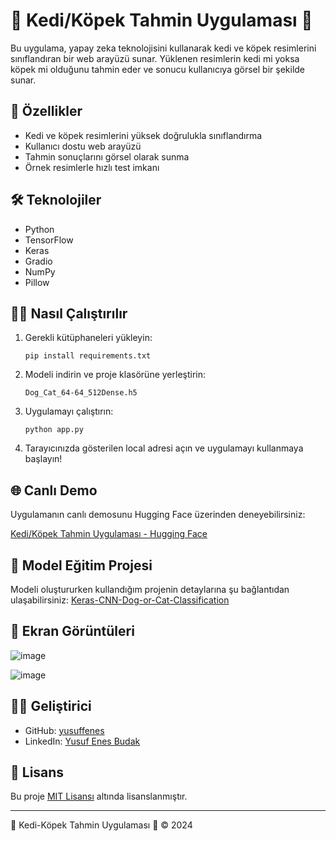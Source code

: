 # 🐾 Kedi/Köpek Tahmin Uygulaması 🐾

Bu uygulama, yapay zeka teknolojisini kullanarak kedi ve köpek resimlerini sınıflandıran bir web arayüzü sunar. Yüklenen resimlerin kedi mi yoksa köpek mi olduğunu tahmin eder ve sonucu kullanıcıya görsel bir şekilde sunar.

## 🚀 Özellikler

- Kedi ve köpek resimlerini yüksek doğrulukla sınıflandırma
- Kullanıcı dostu web arayüzü
- Tahmin sonuçlarını görsel olarak sunma
- Örnek resimlerle hızlı test imkanı

## 🛠️ Teknolojiler

- Python
- TensorFlow
- Keras
- Gradio
- NumPy
- Pillow

## 🏃‍♂️ Nasıl Çalıştırılır

1. Gerekli kütüphaneleri yükleyin:
   ```
   pip install requirements.txt
   ```

2. Modeli indirin ve proje klasörüne yerleştirin:
   ```
   Dog_Cat_64-64_512Dense.h5
   ```

3. Uygulamayı çalıştırın:
   ```
   python app.py
   ```

4. Tarayıcınızda gösterilen local adresi açın ve uygulamayı kullanmaya başlayın!

## 🌐 Canlı Demo

Uygulamanın canlı demosunu Hugging Face üzerinden deneyebilirsiniz:

[Kedi/Köpek Tahmin Uygulaması - Hugging Face](https://huggingface.co/spaces/yusufenes/Keras_CNN_Dog_or_Cat_Classification)

## 📂 Model Eğitim Projesi

Modeli oluştururken kullandığım projenin detaylarına şu bağlantıdan ulaşabilirsiniz: [Keras-CNN-Dog-or-Cat-Classification](https://github.com/yusuffenes/Keras-CNN-Dog-or-Cat-Classification)

## 📸 Ekran Görüntüleri

![image](https://github.com/user-attachments/assets/48067db7-c039-470c-b9af-0b515c0e70bb)

![image](https://github.com/user-attachments/assets/ea1a2641-0c9d-49b0-a675-4f3bae7e3c70)

## 👨‍💻 Geliştirici

- GitHub: [yusuffenes](https://github.com/yusuffenes)
- LinkedIn: [Yusuf Enes Budak](https://www.linkedin.com/in/yusufenesbudak)

## 📄 Lisans

Bu proje [MIT Lisansı](LICENSE) altında lisanslanmıştır.

---

🐾 Kedi-Köpek Tahmin Uygulaması 🐾 © 2024
